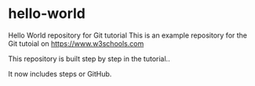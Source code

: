 # hello-world
Hello World repository for Git tutorial
This is an example repository for the Git tutoial on https://www.w3schools.com

This repository is built step by step in the tutorial..

It now includes steps or GitHub.
